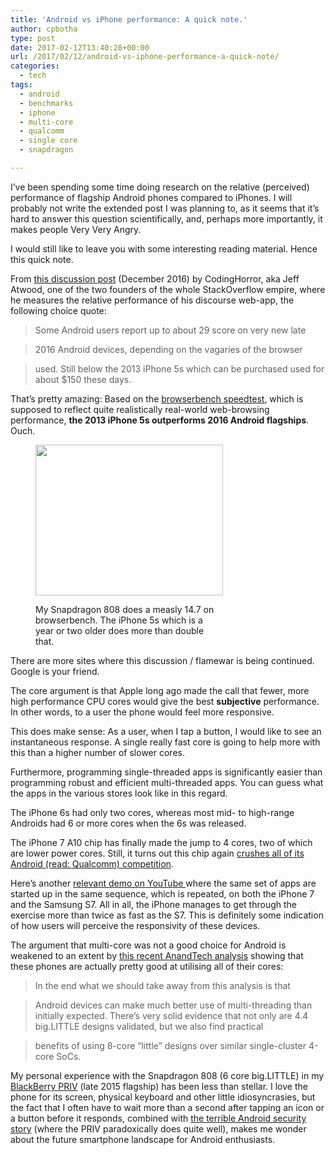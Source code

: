 ```yaml
---
title: 'Android vs iPhone performance: A quick note.'
author: cpbotha
type: post
date: 2017-02-12T13:40:28+00:00
url: /2017/02/12/android-vs-iphone-performance-a-quick-note/
categories:
  - tech
tags:
  - android
  - benchmarks
  - iphone
  - multi-core
  - qualcomm
  - single core
  - snapdragon

---
```

I&#8217;ve been spending some time doing research on the relative (perceived) performance of flagship Android phones compared to iPhones. I will probably not write the extended post I was planning to, as it seems that it&#8217;s hard to answer this question scientifically, and, perhaps more importantly, it makes people Very Very Angry.

I would still like to leave you with some interesting reading material. Hence this quick note.

From [this discussion post][1] (December 2016) by CodingHorror, aka Jeff Atwood, one of the two founders of the whole StackOverflow empire, where he measures the relative performance of his discourse web-app, the following choice quote:

> Some Android users report up to about 29 score on very new late
  
> 2016 Android devices, depending on the vagaries of the browser
  
> used. Still below the 2013 iPhone 5s which can be purchased used for about $150 these days.

That&#8217;s pretty amazing: Based on the [browserbench speedtest][2], which is supposed to reflect quite realistically real-world web-browsing performance, **the 2013 iPhone 5s outperforms 2016 Android flagships**. Ouch.<figure id="attachment_2808" aria-describedby="caption-attachment-2808" style="width: 300px" class="wp-caption alignnone"><a href="https://cpbotha.net/wp-content/uploads/2017/02/snapdragon808-browserbench.png" data-rel="lightbox-image-0" data-rl_title="" data-rl_caption="" title="">

<img data-attachment-id="2808" data-permalink="https://cpbotha.net/2017/02/12/android-vs-iphone-performance-a-quick-note/snapdragon808-browserbench/" data-orig-file="https://cpbotha.net/wp-content/uploads/2017/02/snapdragon808-browserbench.png" data-orig-size="1440,1158" data-comments-opened="1" data-image-meta="{&quot;aperture&quot;:&quot;0&quot;,&quot;credit&quot;:&quot;&quot;,&quot;camera&quot;:&quot;&quot;,&quot;caption&quot;:&quot;&quot;,&quot;created_timestamp&quot;:&quot;0&quot;,&quot;copyright&quot;:&quot;&quot;,&quot;focal_length&quot;:&quot;0&quot;,&quot;iso&quot;:&quot;0&quot;,&quot;shutter_speed&quot;:&quot;0&quot;,&quot;title&quot;:&quot;&quot;,&quot;orientation&quot;:&quot;0&quot;}" data-image-title="snapdragon808-browserbench" data-image-description="" data-medium-file="https://cpbotha.net/wp-content/uploads/2017/02/snapdragon808-browserbench-300x241.png" data-large-file="https://cpbotha.net/wp-content/uploads/2017/02/snapdragon808-browserbench-1024x823.png" class="wp-image-2808 size-medium" src="https://cpbotha.net/wp-content/uploads/2017/02/snapdragon808-browserbench-300x241.png" width="300" height="241" srcset="https://cpbotha.net/wp-content/uploads/2017/02/snapdragon808-browserbench-300x241.png 300w, https://cpbotha.net/wp-content/uploads/2017/02/snapdragon808-browserbench-768x618.png 768w, https://cpbotha.net/wp-content/uploads/2017/02/snapdragon808-browserbench-1024x823.png 1024w, https://cpbotha.net/wp-content/uploads/2017/02/snapdragon808-browserbench-1200x965.png 1200w, https://cpbotha.net/wp-content/uploads/2017/02/snapdragon808-browserbench.png 1440w" sizes="(max-width: 300px) 85vw, 300px" /></a><figcaption id="caption-attachment-2808" class="wp-caption-text">My Snapdragon 808 does a measly 14.7 on browserbench. The iPhone 5s which is a year or two older does more than double that.</figcaption></figure> 

There are more sites where this discussion / flamewar is being continued. Google is your friend.

The core argument is that Apple long ago made the call that fewer, more high performance CPU cores would give the best **subjective** performance. In other words, to a user the phone would feel more responsive.

This does make sense: As a user, when I tap a button, I would like to see an instantaneous response. A single really fast core is going to help more with this than a higher number of slower cores.

Furthermore, programming single-threaded apps is significantly easier than programming robust and efficient multi-threaded apps. You can guess what the apps in the various stores look like in this regard.

The iPhone 6s had only two cores, whereas most mid- to high-range Androids had 6 or more cores when the 6s was released.

The iPhone 7 A10 chip has finally made the jump to 4 cores, two of which are lower power cores. Still, it turns out this chip again [crushes all of its Android (read: Qualcomm) competition][3].

Here&#8217;s another <a href="https://youtu.be/k_PK_6F_Bhk" data-rel="lightbox-video-0">relevant demo on YouTube </a>where the same set of apps are started up in the same sequence, which is repeated, on both the iPhone 7 and the Samsung S7. All in all, the iPhone manages to get through the exercise more than twice as fast as the S7. This is definitely some indication of how users will perceive the responsivity of these devices.

The argument that multi-core was not a good choice for Android is weakened to an extent by [this recent AnandTech analysis][4] showing that these phones are actually pretty good at utilising all of their cores:

> In the end what we should take away from this analysis is that
  
> Android devices can make much better use of multi-threading than initially expected. There&#8217;s very solid evidence that not only are 4.4 big.LITTLE designs validated, but we also find practical
  
> benefits of using 8-core &#8220;little&#8221; designs over similar single-cluster 4-core SoCs.

My personal experience with the Snapdragon 808 (6 core big.LITTLE) in my [BlackBerry PRIV][5] (late 2015 flagship) has been less than stellar. I love the phone for its screen, physical keyboard and other little idiosyncrasies, but the fact that I often have to wait more than a second after tapping an icon or a button before it responds, combined with [the terrible Android security story][6] (where the PRIV paradoxically does quite well), makes me wonder about the future smartphone landscape for Android enthusiasts.

 [1]: https://discuss.emberjs.com/t/why-is-ember-3x-5x-slower-on-android/6577/60
 [2]: http://browserbench.org/Speedometer/
 [3]: http://bgr.com/2016/10/21/iphone-7-specs-a10-fusion-processor/
 [4]: http://www.anandtech.com/show/9518/the-mobile-cpu-corecount-debate
 [5]: http://www.gsmarena.com/blackberry_priv-7587.php
 [6]: /2016/11/27/android-security-in-2016-is-a-mess/
